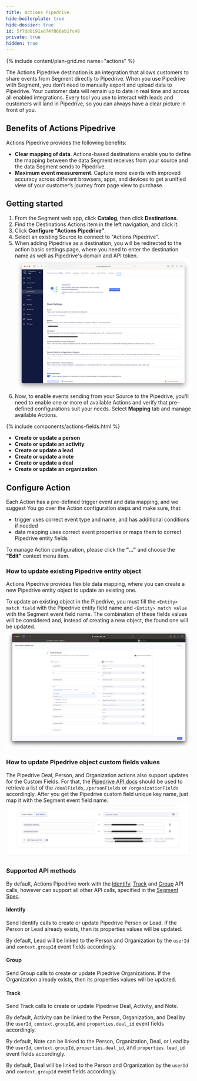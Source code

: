 ```yaml
---
title: Actions Pipedrive
hide-boilerplate: true
hide-dossier: true
id: 5f7dd8191ad74f868ab1fc48
private: true
hidden: true
---
```


{% include content/plan-grid.md name="actions" %}

The Actions Pipedrive destination is an integration that allows customers to share events from Segment directly to Pipedrive. When you use Pipedrive with Segment, you don’t need to manually export and upload data to Pipedrive. Your customer data will remain up to date in real time and across all enabled integrations. Every tool you use to interact with leads and customers will land in Pipedrive, so you can always have a clear picture in front of you.

## Benefits of Actions Pipedrive

Actions Pipedrive provides the following benefits:

- **Clear mapping of data**.  Actions-based destinations enable you to define the mapping between the data Segment receives from your source and the data Segment sends to Pipedrive.
- **Maximum event measurement**. Capture more events with improved accuracy across different browsers, apps, and devices to get a unified view of your customer’s journey from page view to purchase.

## Getting started

1. From the Segment web app, click **Catalog**, then click **Destinations**.
2. Find the Destinations Actions item in the left navigation, and click it.
3. Click **Configure "Actions Pipedrive"**.
4. Select an existing Source to connect to "Actions Pipedrive".
5. When adding Pipedrive as a destination, you will be redirected to the action basic settings page, where you need to enter the destination name as well as Pipedrive's domain and API token.
![Configure Settings](images/settings.png)
6. Now, to enable events sending from your Source to the Pipedrive, you'll need to enable one or more of available Actions and verify that pre-defined configurations suit your needs. Select **Mapping** tab and manage available Actions.

{% include components/actions-fields.html %}

- **Create or update a person**
- **Create or update an activity**
- **Create or update a lead**
- **Create or update a note**
- **Create or update a deal**
- **Create or update an organization**.

## Configure Action

Each Action has a pre-defined trigger event and data mapping, and we suggest You go over the Action configuration steps and make sure, that:

- trigger uses correct event type and name, and has additional conditions if needed
- data mapping uses correct event properties or maps them to correct Pipedrive entity fields

To manage Action configuration, please click the **"..."** and choose the **"Edit"** context menu item.

### How to update existing Pipedrive entity object

Actions Pipedrive provides flexible data mapping, where you can create a new Pipedrive entity object to update an existing one.

To update an existing object in the Pipedrive, you must fill the `<Entity> match field` with the Pipedrive entity field name and `<Entity> match value` with the Segment event field name. The combination of these fields values will be considered and, instead of creating a new object, the found one will be updated.
![Update Pipedrive Entity object](images/update-pipedrive-entity.png)

### How to update Pipedrive object custom fields values

The Pipedrive Deal, Person, and Organization actions also support updates for the Custom Fields. For that, the [Pipedrive API docs](https://developers.pipedrive.com/docs/api/v1) should be used to retrieve a list of the `/dealFields`, `/personFields` or `/organizationFields` accordingly. After you get the Pipedrive custom field unique key name, just map it with the Segment event field name.
![Update Pipedrive Entity custom fields](images/custom-fields.png)

### Supported API methods

By default, Actions Pipedrive work with the [Identify](https://segment.com/docs/connections/spec/identify/), [Track](https://segment.com/docs/connections/spec/track/) and [Group](https://segment.com/docs/connections/spec/group/) API calls, however can support all other API calls, specified in the [Segment Spec](https://segment.com/docs/connections/spec/).

#### Identify

Send Identify calls to create or update Pipedrive Person or Lead. If the Person or Lead already exists, then its properties values will be updated.

By default, Lead will be linked to the Person and Organization by the `userId` and `context.groupId` event fields accordingly.

#### Group

Send Group calls to create or update Pipedrive Organizations. If the Organization already exists, then its properties values will be updated.

#### Track

Send Track calls to create or update Pipedrive Deal, Activity, and Note.

By default, Activity can be linked to the Person, Organization, and Deal by the `userId`, `context.groupId`, and `properties.deal_id` event fields accordingly.

By default, Note can be linked to the Person, Organization, Deal, or Lead by the `userId`, `context.groupId`, `properties.deal_id`, and `properties.lead_id` event fields accordingly.

By default, Deal will be linked to the Person and Organization by the `userId` and `context.groupId` event fields accordingly.
